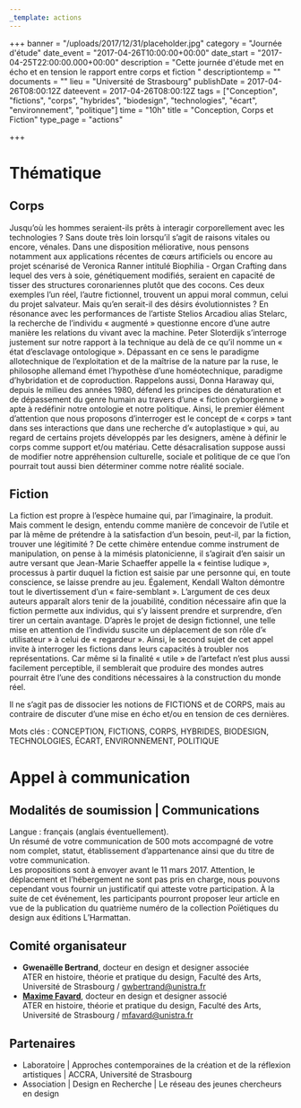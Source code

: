```yaml
---
_template: actions
---
```


+++
banner = "/uploads/2017/12/31/placeholder.jpg"
category = "Journée d'étude"
date_event = "2017-04-26T10:00:00+00:00"
date_start = "2017-04-25T22:00:00.000+00:00"
description = "Cette journée d'étude met en écho et en tension le rapport entre corps et fiction "
descriptiontemp = ""
documents = ""
lieu = "Université de Strasbourg"
publishDate = 2017-04-26T08:00:12Z
dateevent = 2017-04-26T08:00:12Z
tags = ["Conception", "fictions", "corps", "hybrides", "biodesign", "technologies", "écart", "environnement", "politique"]
time = "10h"
title = "Conception, Corps et Fiction"
type_page = "actions"

+++
# Thématique

## Corps

Jusqu’où les hommes seraient-ils prêts à interagir corporellement avec les technologies ? Sans doute très loin lorsqu’il s’agit de raisons vitales ou encore, vénales. Dans une disposition méliorative, nous pensons notamment aux applications récentes de cœurs artificiels ou encore au projet scénarisé de Veronica Ranner intitulé Biophilia - Organ Crafting dans lequel des vers à soie, génétiquement modifiés, seraient en capacité de tisser des structures coronariennes plutôt que des cocons. Ces deux exemples l’un réel, l’autre fictionnel, trouvent un appui moral commun, celui du projet salvateur. Mais qu’en serait-il des désirs évolutionnistes ? En résonance avec les performances de l’artiste Stelios Arcadiou alias Stelarc, la recherche de l’individu « augmenté » questionne encore d’une autre manière les relations du vivant avec la machine. Peter Sloterdijk s’interroge justement sur notre rapport à la technique au delà de ce qu’il nomme un « état d’esclavage ontologique ». Dépassant en ce sens le paradigme allotechnique de l’exploitation et de la maîtrise de la nature par la ruse, le philosophe allemand émet l’hypothèse d’une homéotechnique, paradigme d’hybridation et de coproduction. Rappelons aussi, Donna Haraway qui, depuis le milieu des années 1980, défend les principes de dénaturation et de dépassement du genre humain au travers d’une « fiction cyborgienne » apte à redéfinir notre ontologie et notre politique. Ainsi, le premier élément d’attention que nous proposons d’interroger est le concept de « corps » tant dans ses interactions que dans une recherche d’« autoplastique » qui, au regard de certains projets développés par les designers, amène à définir le corps comme support et/ou matériau. Cette désacralisation suppose aussi de modifier notre appréhension culturelle, sociale et politique de ce que l’on pourrait tout aussi bien déterminer comme notre réalité sociale.

## Fiction

La fiction est propre à l’espèce humaine qui, par l’imaginaire, la produit. Mais comment le design, entendu comme manière de concevoir de l’utile et par là même de prétendre à la satisfaction d’un besoin, peut-il, par la fiction, trouver une légitimité ? De cette chimère entendue comme instrument de manipulation, on pense à la mimésis platonicienne, il s’agirait d’en saisir un autre versant que Jean-Marie Schaeffer appelle la « feintise ludique », processus à partir duquel la fiction est saisie par une personne qui, en toute conscience, se laisse prendre au jeu. Également, Kendall Walton démontre tout le divertissement d’un « faire-semblant ». L’argument de ces deux auteurs apparaît alors tenir de la jouabilité, condition nécessaire afin que la fiction permette aux individus, qui s’y laissent prendre et surprendre, d’en tirer un certain avantage. D’après le projet de design fictionnel, une telle mise en attention de l’individu suscite un déplacement de son rôle d’« utilisateur » à celui de « regardeur ». Ainsi, le second sujet de cet appel invite à interroger les fictions dans leurs capacités à troubler nos représentations. Car même si la finalité « utile » de l’artefact n’est plus aussi facilement perceptible, il semblerait que produire des mondes autres pourrait être l’une des conditions nécessaires à la construction du monde réel.

Il ne s’agit pas de dissocier les notions de FICTIONS et de CORPS, mais au contraire de discuter d’une mise en écho et/ou en tension de ces dernières.

Mots clés : CONCEPTION, FICTIONS, CORPS, HYBRIDES, BIODESIGN, TECHNOLOGIES, ÉCART, ENVIRONNEMENT, POLITIQUE

# Appel à communication

## Modalités de soumission | Communications

Langue : français (anglais éventuellement).  
Un résumé de votre communication de 500 mots accompagné de votre nom complet, statut, établissement d’appartenance ainsi que du titre de votre communication.  
Les propositions sont à envoyer avant le 11 mars 2017. Attention, le déplacement et l’hébergement ne sont pas pris en charge, nous pouvons cependant vous fournir un justificatif qui atteste votre participation. À la suite de cet événement, les participants pourront proposer leur article en vue de la publication du quatrième numéro de la collection Poïétiques du design aux éditions L’Harmattan.

## Comité organisateur

* **Gwenaëlle Bertrand**, docteur en design et designer associée  
  ATER en histoire, théorie et pratique du design, Faculté des Arts, Université de Strasbourg / gwbertrand@unistra.fr
* [**Maxime Favard**](http://designenrecherche.org/membres/favard-maxime), docteur en design et designer associé  
  ATER en histoire, théorie et pratique du design, Faculté des Arts, Université de Strasbourg  / mfavard@unistra.fr

## Partenaires

* Laboratoire | Approches contemporaines de la création et de la réflexion artistiques | ACCRA, Université de Strasbourg
* Association | Design en Recherche | Le réseau des jeunes chercheurs en design
